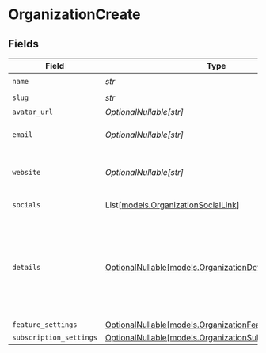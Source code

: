 # OrganizationCreate


## Fields

| Field                                                                                                      | Type                                                                                                       | Required                                                                                                   | Description                                                                                                |
| ---------------------------------------------------------------------------------------------------------- | ---------------------------------------------------------------------------------------------------------- | ---------------------------------------------------------------------------------------------------------- | ---------------------------------------------------------------------------------------------------------- |
| `name`                                                                                                     | *str*                                                                                                      | :heavy_check_mark:                                                                                         | N/A                                                                                                        |
| `slug`                                                                                                     | *str*                                                                                                      | :heavy_check_mark:                                                                                         | N/A                                                                                                        |
| `avatar_url`                                                                                               | *OptionalNullable[str]*                                                                                    | :heavy_minus_sign:                                                                                         | N/A                                                                                                        |
| `email`                                                                                                    | *OptionalNullable[str]*                                                                                    | :heavy_minus_sign:                                                                                         | Public support email.                                                                                      |
| `website`                                                                                                  | *OptionalNullable[str]*                                                                                    | :heavy_minus_sign:                                                                                         | Official website of the organization.                                                                      |
| `socials`                                                                                                  | List[[models.OrganizationSocialLink](../models/organizationsociallink.md)]                                 | :heavy_minus_sign:                                                                                         | Link to social profiles.                                                                                   |
| `details`                                                                                                  | [OptionalNullable[models.OrganizationDetails]](../models/organizationdetails.md)                           | :heavy_minus_sign:                                                                                         | Additional, private, business details Polar needs about active organizations for compliance (KYC).         |
| `feature_settings`                                                                                         | [OptionalNullable[models.OrganizationFeatureSettings]](../models/organizationfeaturesettings.md)           | :heavy_minus_sign:                                                                                         | N/A                                                                                                        |
| `subscription_settings`                                                                                    | [OptionalNullable[models.OrganizationSubscriptionSettings]](../models/organizationsubscriptionsettings.md) | :heavy_minus_sign:                                                                                         | N/A                                                                                                        |